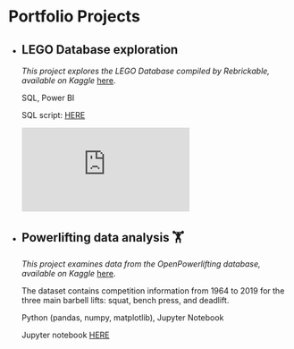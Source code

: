 # Portfolio Projects
- ## LEGO Database exploration

  *This project explores the LEGO Database compiled by Rebrickable, available on Kaggle* [here](https://www.kaggle.com/datasets/rtatman/lego-database).
  
  SQL, Power BI
  
  SQL script: [HERE](https://github.com/mroberts567/PortfolioProjects/blob/971f8dff05f173447f77bee406f4307d45cd8813/lego_processing.sql)
  
  ![LEGO Dashboard](https://github.com/mroberts567/PortfolioProjects/blob/971f8dff05f173447f77bee406f4307d45cd8813/Lego_dashboard.pdf)
  
  
  
- ## Powerlifting data analysis :weight_lifting:

  *This project examines data from the OpenPowerlifting database, available on Kaggle* [here](https://www.kaggle.com/datasets/open-powerlifting/powerlifting-database).

  The dataset contains competition information from 1964 to 2019 for the three main barbell lifts: squat, bench press, and deadlift.

  Python (pandas, numpy, matplotlib), Jupyter Notebook

  Jupyter notebook [HERE](https://github.com/mroberts567/PortfolioProjects/blob/59257c3ddb06b916acb1a567c91a1ebfd116e38b/pl_db.ipynb)
